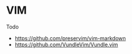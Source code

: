 # VIM

Todo

* <https://github.com/preservim/vim-markdown>
* <https://github.com/VundleVim/Vundle.vim>
